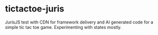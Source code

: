 # tictactoe-juris

JurisJS test with CDN for framework delivery and AI generated code for a simple tic tac toe game.
Experimenting with states mostly.

